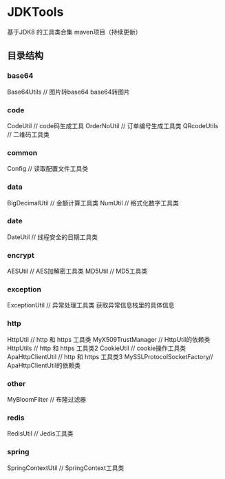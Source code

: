 # JDKTools
基于JDK8 的工具类合集 maven项目（持续更新）

## 目录结构

### base64
Base64Utils               // 图片转base64 base64转图片
 
### code
CodeUtil                  // code码生成工具
OrderNoUtil               // 订单编号生成工具类
QRcodeUtils               // 二维码工具类
   
### common
Config                    // 读取配置文件工具类

### data
BigDecimalUtil            // 金额计算工具类
NumUtil                   // 格式化数字工具类
      
### date
DateUtil                  // 线程安全的日期工具类
 
### encrypt
AESUtil                   // AES加解密工具类
MD5Util                   // MD5工具类
 
### exception
ExceptionUtil             // 异常处理工具类 获取异常信息栈里的具体信息
 
### http
HttpUtil                  // http 和 https 工具类
MyX509TrustManager        // HttpUtil的依赖类
HttpUtils                 // http 和 https 工具类2
CookieUtil                // cookie操作工具类
ApaHttpClientUtil         // http 和 https 工具类3
MySSLProtocolSocketFactory// ApaHttpClientUtil的依赖类
   
### other
MyBloomFilter             // 布隆过滤器
   
### redis
RedisUtil                 // Jedis工具类
       
### spring
SpringContextUtil         // SpringContext工具类
  
  

